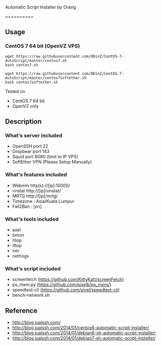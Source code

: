 Automatic Script Installer by Orang

==========

## Usage

### CentOS 7 64 bit (OpenVZ VPS)
```
wget https://raw.githubusercontent.com/0DinZ/CentOS-7-AutoScript/master/centos7.sh
bash centos7.sh

wget https://raw.githubusercontent.com/0DinZ/CentOS-7-AutoScript/master/centos7softether.sh
bash centos7softether.sh
```
Tested on
* CentOS 7 64 bit
* OpenVZ only

## Description

### What's server included
* OpenSSH port 22
* Dropbear port 143
* Squid port 8080 (limit to IP VPS)
* SoftEther VPN (Please Setup Manually)

### What's features included
* Webmin http(s)://[ip]:10000/
* vnstat http://[ip]/vnstat/
* MRTG http://[ip]/mrtg/
* Timezone : Asia/Kuala Lumpur
* Fail2Ban : [on]

### What's tools included
* axel
* bmon
* htop
* iftop
* mtr
* nethogs  

### What's script included
* screenfetch (https://github.com/KittyKatt/screenFetch)
* ps_mem.py (https://github.com/pixelb/ps_mem/)
* speedtest-cli (https://github.com/sivel/speedtest-cli)
* bench-network.sh

## Reference
* http://blog.jualssh.com/
* http://blog.jualssh.com/2014/01/centos6-automatic-script-installer/
* http://blog.jualssh.com/2014/01/debian6-sh-automatic-script-installer/
* http://blog.jualssh.com/2014/01/debian7-sh-automatic-script-installer/

